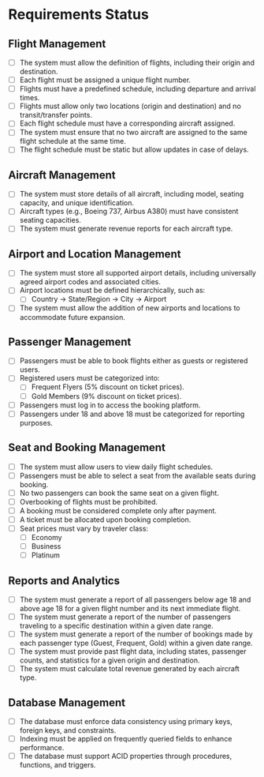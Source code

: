 # Requirements Status

## Flight Management
- [ ] The system must allow the definition of flights, including their origin and destination.
- [ ] Each flight must be assigned a unique flight number.
- [ ] Flights must have a predefined schedule, including departure and arrival times.
- [ ] Flights must allow only two locations (origin and destination) and no transit/transfer points.
- [ ] Each flight schedule must have a corresponding aircraft assigned.
- [ ] The system must ensure that no two aircraft are assigned to the same flight schedule at the same time.
- [ ] The flight schedule must be static but allow updates in case of delays.

## Aircraft Management
- [ ] The system must store details of all aircraft, including model, seating capacity, and unique identification.
- [ ] Aircraft types (e.g., Boeing 737, Airbus A380) must have consistent seating capacities.
- [ ] The system must generate revenue reports for each aircraft type.

## Airport and Location Management
- [ ] The system must store all supported airport details, including universally agreed airport codes and associated cities.
- [ ] Airport locations must be defined hierarchically, such as:
    - [ ] Country → State/Region → City → Airport
- [ ] The system must allow the addition of new airports and locations to accommodate future expansion.

## Passenger Management
- [ ] Passengers must be able to book flights either as guests or registered users.
- [ ] Registered users must be categorized into:
    - [ ] Frequent Flyers (5% discount on ticket prices).
    - [ ] Gold Members (9% discount on ticket prices).
- [ ] Passengers must log in to access the booking platform.
- [ ] Passengers under 18 and above 18 must be categorized for reporting purposes.

## Seat and Booking Management
- [ ] The system must allow users to view daily flight schedules.
- [ ] Passengers must be able to select a seat from the available seats during booking.
- [ ] No two passengers can book the same seat on a given flight.
- [ ] Overbooking of flights must be prohibited.
- [ ] A booking must be considered complete only after payment.
- [ ] A ticket must be allocated upon booking completion.
- [ ] Seat prices must vary by traveler class:
    - [ ] Economy
    - [ ] Business
    - [ ] Platinum

## Reports and Analytics
- [ ] The system must generate a report of all passengers below age 18 and above age 18 for a given flight number and its next immediate flight.
- [ ] The system must generate a report of the number of passengers traveling to a specific destination within a given date range.
- [ ] The system must generate a report of the number of bookings made by each passenger type (Guest, Frequent, Gold) within a given date range.
- [ ] The system must provide past flight data, including states, passenger counts, and statistics for a given origin and destination.
- [ ] The system must calculate total revenue generated by each aircraft type.

## Database Management
- [ ] The database must enforce data consistency using primary keys, foreign keys, and constraints.
- [ ] Indexing must be applied on frequently queried fields to enhance performance.
- [ ] The database must support ACID properties through procedures, functions, and triggers.